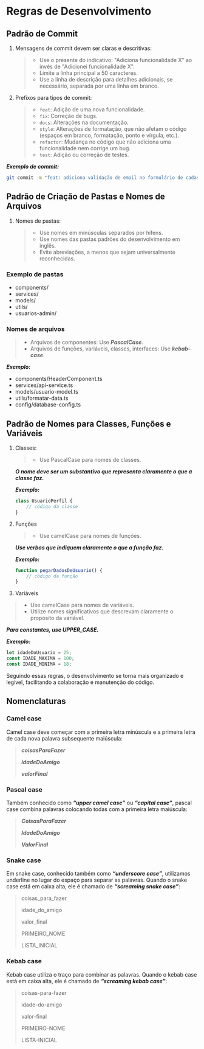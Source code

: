 # Regras de Desenvolvimento

## Padrão de Commit

1. Mensagens de commit devem ser claras e descritivas:

    > - Use o presente do indicativo: "Adiciona funcionalidade X" ao invés de "Adicionei funcionalidade X".  
    > - Limite a linha principal a 50 caracteres.
    > - Use a linha de descrição para detalhes adicionais, se necessário, separada por uma linha em branco.

2. Prefixos para tipos de commit:

    > - ```feat```: Adição de uma nova funcionalidade.
    > - ```fix```: Correção de bugs.
    > - ```docs```: Alterações na documentação.
    > - ```style```: Alterações de formatação, que não afetam o código (espaços em branco, formatação, ponto e vírgula, etc.).
    > - ```refactor```: Mudança no código que não adiciona uma funcionalidade nem corrige um bug.
    > - ```test```: Adição ou correção de testes.

***Exemplo de commit:***

```bash
git commit -m "feat: adiciona validação de email no formulário de cadastro."
```

## Padrão de Criação de Pastas e Nomes de Arquivos

1. Nomes de pastas:

    > - Use nomes em minúsculas separados por hífens.
    > - Use nomes das pastas padrões do desenvolvimento em inglês.
    > - Evite abreviações, a menos que sejam universalmente reconhecidas.

### Exemplo de pastas

- components/
- services/
- models/
- utils/
- usuarios-admin/

### Nomes de arquivos

> - Arquivos de componentes: Use ***PascalCase***.
> - Arquivos de funções, variáveis, classes, interfaces: Use ***kebab-case***.

***Exemplo:***

- components/HeaderComponent.ts
- services/api-service.ts
- models/usuario-model.ts
- utils/formatar-data.ts
- config/database-config.ts

## Padrão de Nomes para Classes, Funções e Variáveis

1. Classes:

    > - Use PascalCase para nomes de classes.

    ***O nome deve ser um substantivo que representa claramente o que a classe faz.***

    ***Exemplo:***

    ```javascript
    class UsuarioPerfil {
        // código da classe
    }
    ```

2. Funções

    > - Use camelCase para nomes de funções.

    ***Use verbos que indiquem claramente o que a função faz.***

    ***Exemplo:***

    ```javascript
    function pegarDadosDeUsuario() {
        // código da função
    }
    ```

3. Variáveis

> - Use camelCase para nomes de variáveis.
> - Utilize nomes significativos que descrevam claramente o propósito da variável.

***Para constantes, use UPPER_CASE.***

***Exemplo:***

```javascript
let idadeDoUsuario = 25;
const IDADE_MAXIMA = 100;
const IDADE_MINIMA = 18;
```

Seguindo essas regras, o desenvolvimento se torna mais organizado e legível, facilitando a colaboração e manutenção do código.

## Nomenclaturas

### Camel case

Camel case deve começar com a primeira letra minúscula e a primeira letra de cada nova palavra subsequente maiúscula:

> ***coisasParaFazer***
>
> ***idadeDoAmigo***
>
> ***valorFinal***

### Pascal case

Também conhecido como ***“upper camel case”*** ou ***“capital case”***, pascal case combina palavras colocando todas com a primeira letra maiúscula:

> ***CoisasParaFazer***
>
> ***IdadeDoAmigo***
>
> ***ValorFinal***

### Snake case

Em snake case, conhecido também como ***“underscore case”***, utilizamos underline no lugar do espaço para separar as palavras. Quando o snake case está em caixa alta, ele é chamado de ***“screaming snake case”***:

> coisas_para_fazer
>
> idade_do_amigo
>
> valor_final
>
> PRIMEIRO_NOME
>
> LISTA_INICIAL

### Kebab case

Kebab case utiliza o traço para combinar as palavras. Quando o kebab case está em caixa alta, ele é chamado de ***“screaming kebab case”***:

> coisas-para-fazer
>
> idade-do-amigo
>
> valor-final
>
> PRIMEIRO-NOME
>
> LISTA-INICIAL
